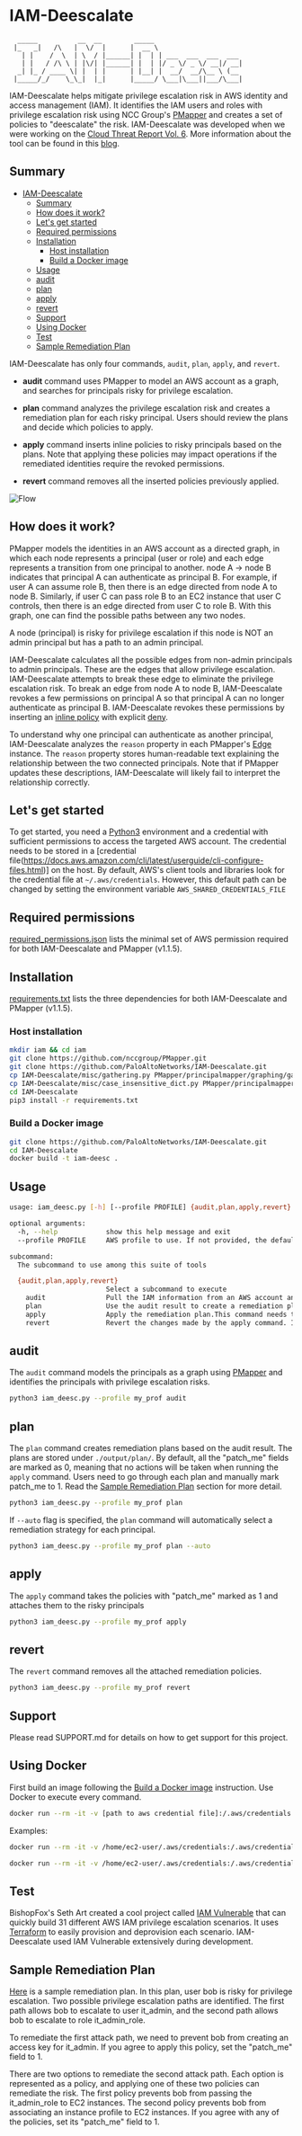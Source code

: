 # IAM-Deescalate

```text
  _____          __  __        _____
 |_   _|   /\   |  \/  |      |  __ \
   | |    /  \  | \  / |______| |  | | ___  ___  ___  ___
   | |   / /\ \ | |\/| |______| |  | |/ _ \/ _ \/ __|/ __|
  _| |_ / ____ \| |  | |      | |__| |  __/  __/\__ \ (__
 |_____/_/    \_\_|  |_|      |_____/ \___|\___||___/\___|
```

IAM-Deescalate helps mitigate privilege escalation risk in AWS identity and access management (IAM). It identifies the IAM users and roles with privilege escalation risk using NCC Group's [PMapper](https://github.com/nccgroup/PMapper) and creates a set of policies to "deescalate" the risk. IAM-Deescalate was developed when we were working on the [Cloud Threat Report Vol. 6](https://cloudthreat.report). More information about the tool can be found in this [blog](https://unit42.paloaltonetworks.com/iam-deescalate/).

## Summary

- [IAM-Deescalate](#iam-deescalate)
  - [Summary](#summary)
  - [How does it work?](#how-does-it-work)
  - [Let's get started](#lets-get-started)
  - [Required permissions](#required-permissions)
  - [Installation](#installation)
    - [Host installation](#host-installation)
    - [Build a Docker image](#build-a-docker-image)
  - [Usage](#usage)
  - [audit](#audit)
  - [plan](#plan)
  - [apply](#apply)
  - [revert](#revert)
  - [Support](#support)
  - [Using Docker](#using-docker)
  - [Test](#test)
  - [Sample Remediation Plan](#sample-remediation-plan)

IAM-Deescalate has only four commands, `audit`, `plan`, `apply`, and `revert`.

- **audit** command uses PMapper to model an AWS account as a graph, and searches for principals risky for privilege escalation.

- **plan** command analyzes the privilege escalation risk and creates a remediation plan for each risky principal. Users should review the plans and decide which policies to apply.

- **apply** command inserts inline policies to risky principals based on the plans. Note that applying these policies may impact operations if the remediated identities require the revoked permissions.

- **revert** command removes all the inserted policies previously applied.

![Flow](./flow.png)

## How does it work?

PMapper models the identities in an AWS account as a directed graph, in which each node represents a principal (user or role) and each edge represents a transition from one principal to another. node A -> node B indicates that principal A can authenticate as principal B. For example, if user A can assume role B, then there is an edge directed from node A to node B. Similarly, if user C can pass role B to an EC2 instance that user C controls, then there is an edge directed from user C to role B. With this graph, one can find the possible paths between any two nodes.

A node (principal) is risky for privilege escalation if this node is NOT an admin principal but has a path to an admin principal.

IAM-Deescalate calculates all the possible edges from non-admin principals to admin principals. These are the edges that allow privilege escalation. IAM-Deescalate attempts to break these edge to eliminate the privilege escalation risk. To break an edge from node A to node B, IAM-Deescalate revokes a few permissions on principal A so that principal A can no longer authenticate as principal B. IAM-Deescalate revokes these permissions by inserting an [inline policy](https://docs.aws.amazon.com/IAM/latest/UserGuide/access_policies_managed-vs-inline.html#inline-policies) with explicit [deny](https://docs.aws.amazon.com/IAM/latest/UserGuide/reference_policies_evaluation-logic.html).

To understand why one principal can authenticate as another principal, IAM-Deescalate analyzes the `reason` property in each PMapper's [Edge](https://github.com/nccgroup/PMapper/blob/master/principalmapper/common/edges.py) instance. The `reason` property stores human-readable text explaining the relationship between the two connected principals. Note that if PMapper updates these descriptions, IAM-Deescalate will likely fail to interpret the relationship correctly.

## Let's get started

To get started, you need a [Python3](https://www.python.org/downloads/) environment and a credential with sufficient permissions to access the targeted AWS account. The credential needs to be stored in a [credential file(<https://docs.aws.amazon.com/cli/latest/userguide/cli-configure-files.html>)] on the host. By default, AWS's client tools and libraries look for the credential file at `~/.aws/credentials`. However, this default path can be changed by setting the environment variable `AWS_SHARED_CREDENTIALS_FILE`

## Required permissions

[required_permissions.json](required_permissions.json) lists the minimal set of AWS permission required for both IAM-Deescalate and PMapper (v1.1.5).

## Installation

[requirements.txt](requirements.txt) lists the three dependencies for both IAM-Deescalate and PMapper (v1.1.5).

### Host installation

```bash
mkdir iam && cd iam
git clone https://github.com/nccgroup/PMapper.git
git clone https://github.com/PaloAltoNetworks/IAM-Deescalate.git
cp IAM-Deescalate/misc/gathering.py PMapper/principalmapper/graphing/gathering.py
cp IAM-Deescalate/misc/case_insensitive_dict.py PMapper/principalmapper/util/case_insensitive_dict.py
cd IAM-Deescalate
pip3 install -r requirements.txt
```

### Build a Docker image

```bash
git clone https://github.com/PaloAltoNetworks/IAM-Deescalate.git
cd IAM-Deescalate
docker build -t iam-deesc .
```

<!-- <img src="flow.jpg" alt="drawing" width="200"/> -->

## Usage

```bash
usage: iam_deesc.py [-h] [--profile PROFILE] {audit,plan,apply,revert} ...

optional arguments:
  -h, --help            show this help message and exit
  --profile PROFILE     AWS profile to use. If not provided, the default profile will be used

subcommand:
  The subcommand to use among this suite of tools

  {audit,plan,apply,revert}
                        Select a subcommand to execute
    audit               Pull the IAM information from an AWS account and serach for principals with privilege escalation risks. E.g., python3 iam_deesc.py --profile my_prof audit
    plan                Use the audit result to create a remediation plan. If --auto flag is specified, the "patch_me" fields in each plan will be set to 1
    apply               Apply the remediation plan.This command needs to be run after the plan commmand finishes. E.g., python3 iam_deesc.py --profile my_profile apply
    revert              Revert the changes made by the apply command. If --all flag is specified, IAM-Deescalate will check EVERY user and role in this account
```

## audit

The `audit` command models the principals as a graph using [PMapper](https://github.com/nccgroup/PMapper/wiki/CLI-Reference#graph-create) and identifies the principals with privilege escalation risks.

```bash
python3 iam_deesc.py --profile my_prof audit
```

## plan

The `plan` command creates remediation plans based on the audit result. The plans are stored under `./output/plan/`. By default, all the "patch_me" fields are marked as 0, meaning that no actions will be taken when running the `apply` command. Users need to go through each plan and manually mark patch_me to 1. Read the [Sample Remediation Plan](#sample-remediation-plan) section for more detail.

```bash
python3 iam_deesc.py --profile my_prof plan
```

If `--auto` flag is specified, the `plan` command will automatically select a remediation strategy for each principal.

```bash
python3 iam_deesc.py --profile my_prof plan --auto
```

## apply

The `apply` command takes the policies with "patch_me" marked as 1 and attaches them to the risky principals

```bash
python3 iam_deesc.py --profile my_prof apply
```

## revert

The `revert` command removes all the attached remediation policies.

```bash
python3 iam_deesc.py --profile my_prof revert
```

## Support

Please read SUPPORT.md for details on how to get support for this project.

## Using Docker

First build an image following the [Build a Docker image](#build-a-docker-image) instruction.
Use Docker to execute every command.

```bash
docker run --rm -it -v [path to aws credential file]:/.aws/credentials -v [path to output directory]:/app/IAM-Deescalate/output iam-deesc [command]
```

Examples:

```bash
docker run --rm -it -v /home/ec2-user/.aws/credentials:/.aws/credentials -v /home/ec2-user/iam/IAM-Deescalate/output:/app/IAM-Deescalate/output iam-deesc --profile my_prof audit

docker run --rm -it -v /home/ec2-user/.aws/credentials:/.aws/credentials -v /home/ec2-user/iam/IAM-Deescalate/output:/app/IAM-Deescalate/output iam-deesc --profile my_prof plan --auto
```

## Test

BishopFox's Seth Art created a cool project called [IAM Vulnerable](https://github.com/BishopFox/iam-vulnerable) that can quickly build 31 different AWS IAM privilege escalation scenarios. It uses [Terraform](https://learn.hashicorp.com/collections/terraform/aws-get-started) to easily provision and deprovision each scenario. IAM-Deescalate used IAM Vulnerable extensively during development.

## Sample Remediation Plan

[Here](bob.json) is a sample remediation plan. In this plan, user bob is risky for privilege escalation. Two possible privilege escalation paths are identified. The first path allows bob to escalate to user it_admin, and the second path allows bob to escalate to role it_admin_role.

To remediate the first attack path, we need to prevent bob from creating an access key for it_admin. If you agree to apply this policy, set the "patch_me" field to 1.

There are two options to remediate the second attack path. Each option is represented as a policy, and applying one of these two policies can remediate the risk. The first policy prevents bob from passing the it_admin_role to EC2 instances. The second policy prevents bob from associating an instance profile to EC2 instances. If you agree with any of the policies, set its "patch_me" field to 1.
